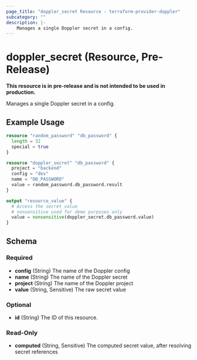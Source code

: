 ```yaml
---
page_title: "doppler_secret Resource - terraform-provider-doppler"
subcategory: ""
description: |-
	Manages a single Doppler secret in a config.
---
```


# doppler_secret (Resource, Pre-Release)

**This resource is in pre-release and is not intended to be used in production.**

Manages a single Doppler secret in a config.

## Example Usage

```terraform
resource "random_password" "db_password" {
  length = 32
  special = true
}

resource "doppler_secret" "db_password" {
  project = "backend"
  config = "dev"
  name = "DB_PASSWORD"
  value = random_password.db_password.result
}

output "resource_value" {
  # Access the secret value
  # nonsensitive used for demo purposes only
  value = nonsensitive(doppler_secret.db_password.value)
}
```

<!-- schema generated by tfplugindocs -->
## Schema

### Required

- **config** (String) The name of the Doppler config
- **name** (String) The name of the Doppler secret
- **project** (String) The name of the Doppler project
- **value** (String, Sensitive) The raw secret value

### Optional

- **id** (String) The ID of this resource.

### Read-Only

- **computed** (String, Sensitive) The computed secret value, after resolving secret references
